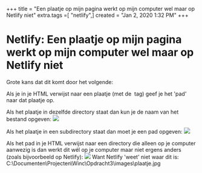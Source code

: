 +++
title = "Een plaatje op mijn pagina werkt op mijn computer wel maar op Netlify niet"
extra.tags =[ "netlify",]
created = "Jan 2, 2020 1:32 PM"
+++
# Netlify: Een plaatje op mijn pagina werkt op mijn computer wel maar op Netlify niet

Grote kans dat dit komt door het volgende:

Als je in je HTML verwijst naar een plaatje (met de <img> tag) geef je het 'pad' naar dat plaatje op. 

Als het plaatje in dezelfde directory staat dan kun je de naam van het bestand opgeven: <img src='plaatje.jpg'/>

Als het plaatje in een subdirectory staat dan moet je een pad opgeven: <img src='images/plaatje.jpg'/>

Als het pad in je HTML verwijst naar een directory die alleen op je computer aanwezig is dan werkt dit wél op je computer maar niet ergens anders (zoals bijvoorbeeld op Netlify): <img src='C:\Documenten\Projecten\Winc\Opdracht3\images\plaatje.jpg'/>
Want Netlify 'weet' niet waar dit is: C:\Documenten\Projecten\Winc\Opdracht3\images\plaatje.jpg